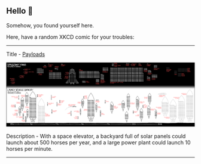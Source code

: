 ## Hello 👀

Somehow, you found yourself here.

Here, have a random XKCD comic for your troubles:

-----------------------------------

Title - [Payloads](https://xkcd.com/1461)

![Payloads](./random_comic.png)

Description - With a space elevator, a backyard full of solar panels could launch about 500 horses per year, and a large power plant could launch 10 horses per minute.

-----------------------------------